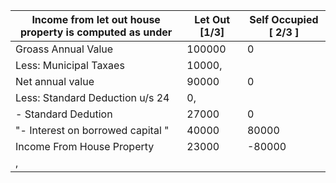 ﻿Income from let out house property is computed as under|Let Out [1/3]|Self Occupied [ 2/3 ]
-|-|-|
Groass Annual Value|100000|0
Less: Municipal Taxaes|10000,
Net annual value|90000|0
Less: Standard Deduction u/s 24|0,
- Standard Dedution|27000|0
"- Interest on borrowed capital "|40000|80000
Income From House Property|23000|-80000
,|